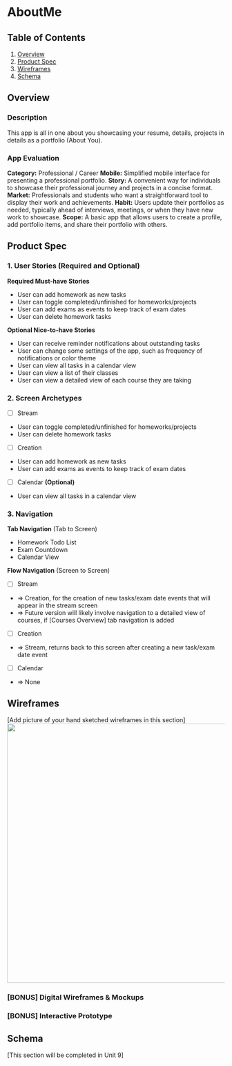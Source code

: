 
# AboutMe

## Table of Contents

1. [Overview](#Overview)
2. [Product Spec](#Product-Spec)
3. [Wireframes](#Wireframes)
4. [Schema](#Schema)

## Overview

### Description

This app is all in one about you showcasing your resume, details, projects in details as a portfolio (About You). 
### App Evaluation

**Category:** Professional / Career
**Mobile:** Simplified mobile interface for presenting a professional portfolio.
**Story:** A convenient way for individuals to showcase their professional journey and projects in a concise format.
**Market:** Professionals and students who want a straightforward tool to display their work and achievements.
**Habit:** Users update their portfolios as needed, typically ahead of interviews, meetings, or when they have new work to showcase.
**Scope:** A basic app that allows users to create a profile, add portfolio items, and share their portfolio with others.

## Product Spec

### 1. User Stories (Required and Optional)

**Required Must-have Stories**

* User can add homework as new tasks
* User can toggle completed/unfinished for homeworks/projects
* User can add exams as events to keep track of exam dates
* User can delete homework tasks


**Optional Nice-to-have Stories**

* User can receive reminder notifications about outstanding tasks
* User can change some settings of the app, such as frequency of notifications or color theme
* User can view all tasks in a calendar view
* User can view a list of their classes
* User can view a detailed view of each course they are taking

### 2. Screen Archetypes

- [ ] Stream
* User can toggle completed/unfinished for homeworks/projects
* User can delete homework tasks
- [ ] Creation
* User can add homework as new tasks
* User can add exams as events to keep track of exam dates
- [ ] Calendar **(Optional)**
* User can view all tasks in a calendar view

### 3. Navigation

**Tab Navigation** (Tab to Screen)

* Homework Todo List
* Exam Countdown
* Calendar View

**Flow Navigation** (Screen to Screen)

- [ ] Stream
* => Creation, for the creation of new tasks/exam date events that will appear in the stream screen
* => Future version will likely involve navigation to a detailed view of courses, if [Courses Overview] tab navigation is added
- [ ] Creation
* => Stream, returns back to this screen after creating a new task/exam date event
- [ ] Calendar
* => None

## Wireframes

[Add picture of your hand sketched wireframes in this section]
<img src="YOUR_WIREFRAME_IMAGE_URL" width=600>

### [BONUS] Digital Wireframes & Mockups

### [BONUS] Interactive Prototype

## Schema 

[This section will be completed in Unit 9]
